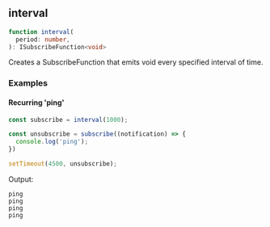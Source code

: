 ## interval

```ts
function interval(
  period: number,
): ISubscribeFunction<void>
```

Creates a SubscribeFunction that emits void every specified interval of time.

### Examples

#### Recurring 'ping'

```ts
const subscribe = interval(1000);

const unsubscribe = subscribe((notification) => {
  console.log('ping');
})

setTimeout(4500, unsubscribe);
```

Output:

```text
ping
ping
ping
ping
```

